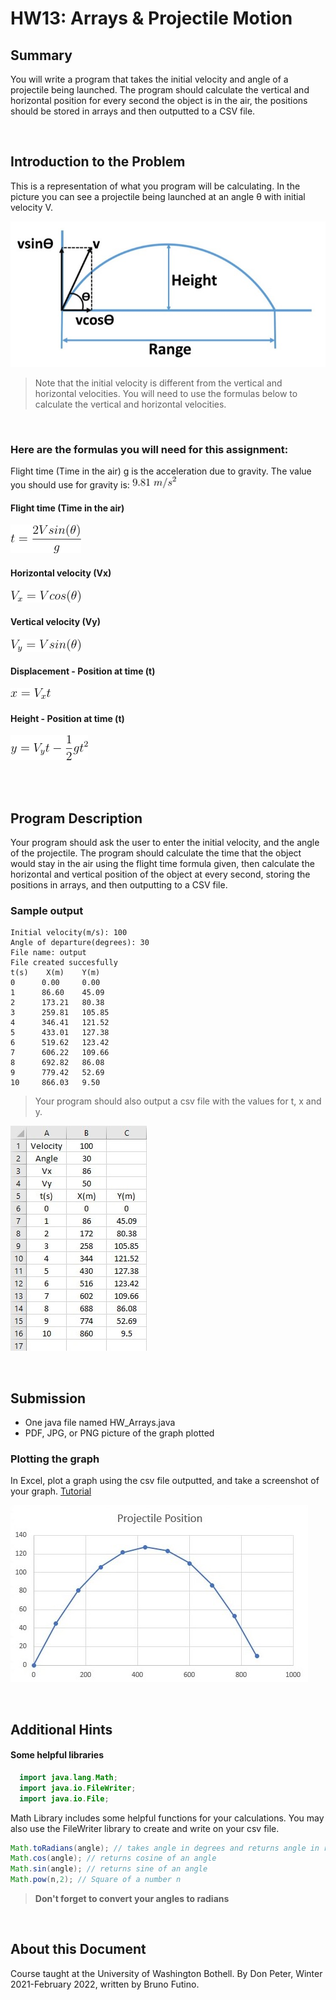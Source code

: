 # HW13: Arrays & Projectile Motion

## Summary

You will write a program that takes the initial velocity and angle of a projectile being launched. The program should calculate the vertical and horizontal position for every second the object is in the air, the positions should be stored in arrays and then outputted to a CSV file.

<br/>

## Introduction to the Problem

This is a representation of what you program will be calculating. In the picture you can see a projectile being launched at an angle θ with initial velocity V.

![](assets/graph.jpg)
>Note that the initial velocity is different from the vertical and horizontal velocities. You will need to use the formulas below to calculate the vertical and horizontal velocities.

<br/>

### Here are the formulas you will need for this assignment:

Flight time (Time in the air)  g is the acceleration due to gravity.  The value you should use for gravity is:
![](assets/g.png)

#### Flight time (Time in the air) 
![](assets/flightTime.png) 

#### Horizontal velocity (Vx)
![](assets/vx.png)

#### Vertical velocity (Vy)
![](assets/vy.png)

#### Displacement - Position at time (t)
![](assets/x.png)

#### Height - Position at time (t)
![](assets/y.png)

<br/><br/>

## Program Description

Your program should ask the user to enter the initial velocity, and the angle of the projectile. The program should calculate the time that the object would stay in the air using the flight time formula given, then calculate the horizontal and vertical position of the object at every second, storing the positions in arrays, and then outputting to a CSV file. 

### Sample output
```
Initial velocity(m/s): 100
Angle of departure(degrees): 30
File name: output
File created succesfully
t(s)    X(m)    Y(m)
0      0.00     0.00
1      86.60    45.09
2      173.21   80.38
3      259.81   105.85
4      346.41   121.52
5      433.01   127.38
6      519.62   123.42
7      606.22   109.66
8      692.82   86.08
9      779.42   52.69
10     866.03   9.50
```
> Your program should also output a csv file with the values for t, x and y.

![](assets/sampleExcel.jpg)

<br/>

## Submission
* One java file named HW_Arrays.java 
* PDF, JPG, or PNG picture of the graph plotted

### Plotting the graph
In Excel, plot a graph using the csv file outputted, and take a screenshot of your graph. [Tutorial](https://www.got-it.ai/solutions/excel-chat/excel-tutorial/plot-x-vs-y/how-to-plot-x-vs-y-data-points-in-excel) 

![](assets/sampleOutput.jpg)

<br/>

## Additional Hints

#### Some helpful libraries


```Java
  import java.lang.Math;
  import java.io.FileWriter;
  import java.io.File;
```

Math Library includes some helpful functions for your calculations. You may also use the FileWriter library to create and write on your csv file.
```Java 
Math.toRadians(angle); // takes angle in degrees and returns angle in radians
Math.cos(angle); // returns cosine of an angle
Math.sin(angle); // returns sine of an angle
Math.pow(n,2); // Square of a number n
```
> **Don't forget to convert your angles to radians**

<br/>

## About this Document
Course taught at the University of Washington Bothell. By Don Peter, Winter 2021-February 2022, written by Bruno Futino.
